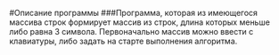 #Описание программы
###Программа, которая из имеющегося массива строк формирует массив из строк, длина которых меньше либо равна 3 символа. Первоначально массив можно ввести с клавиатуры, либо задать на старте выполнения алгоритма.

